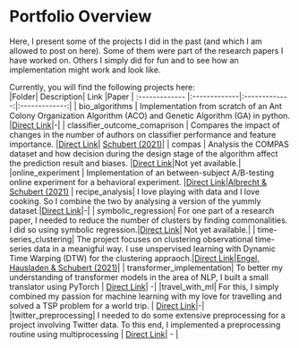 # Portfolio Overview

Here, I present some of the projects I did in the past (and which I am allowed to post on here). Some of them were part of the research papers I have worked on. Others I simply did for fun and to see how an implementation might work and look like.

Currently, you will find the following projects here:<br>
|Folder| Description| Link |Paper
| :------------- |:-------------|:-------------:|:-------------:|
| bio_algorithms | Implementation from scratch of an Ant Colony Organization Algorithm (ACO) and Genetic Algorithm (GA) in python. |[Direct Link](https://github.com/mhschubert/Portfolio/tree/main/bio_algorithms)|-|
| classifier_outcome_comaprison | Compares the impact of changes in the number of authors on classifier performance and feature importance. |[Direct Link](https://github.com/mhschubert/Portfolio/tree/main/classifier_outcome_comparison)| [Schubert (2021)](https://github.com/mhschubert/Portfolio/blob/main/classifier_outcome_comparison/figures/classifier_outcome_comparison.pdf)|
| compas | Analysis the COMPAS dataset and how decision during the design stage of the algorithm affect the prediction result and biases. |[Direct Link](https://github.com/mhschubert/Portfolio/tree/main/compas)|Not yet available.|
|online_experiment | Implementation of an between-subject A/B-testing online experiment for a behavioral experiment. |[Direct Link](https://github.com/mhschubert/Portfolio/tree/main/online_experiment)|[Albrecht & Schubert (2021)](https://github.com/mhschubert/Portfolio/tree/main/online_experiment/pdf)
| recipe_analysis| I love playing with data and I love cooking. So I combine the two by analysing a version of the yummly dataset.|[Direct Link](https://github.com/mhschubert/Portfolio/tree/main/recipe_analysis)|-|
| symbolic_regression| For one part of a research paper, I needed to reduce the number of clusters by finding commonalities. I did so using symbolic regression.|[Direct Link](https://github.com/mhschubert/Portfolio/tree/main/symbolic-regression/code)| Not yet available.|
| time-series_clustering| The project focuses on clustering observational time-series data in a meanigful way. I use unspervised learning with Dynamic Time Warping (DTW) for the clustering appraoch.|[Direct Link](https://github.com/mhschubert/Portfolio/tree/main/time-series_clustering/code)|[Engel, Hausladen & Schubert (2021)](https://github.com/mhschubert/Portfolio/blob/main/time-series_clustering/pdf/Engel_Hausladen_Schubert_Charting.pdf)|
| transformer_implementation| To better my understanding of transformer models in the area of NLP, I built a small translator using PyTorch | [Direct Link](https://github.com/mhschubert/Portfolio/tree/main/transformer_implementation/ml)| -|
|travel_with_ml| For this, I simply combined my passion for machine learning with my love for travelling and solved a TSP problem for a world trip. | [Direct Link](https://github.com/mhschubert/Portfolio/tree/main/travel_with_ml)|-|
|twitter_preprocessing| I needed to do some extensive preprocessing for a project involving Twitter data. To this end, I implemented a preprocessing routine using multiprocessing | [Direct Link](https://github.com/mhschubert/Portfolio/tree/main/twittter_preprocessing)| - |
